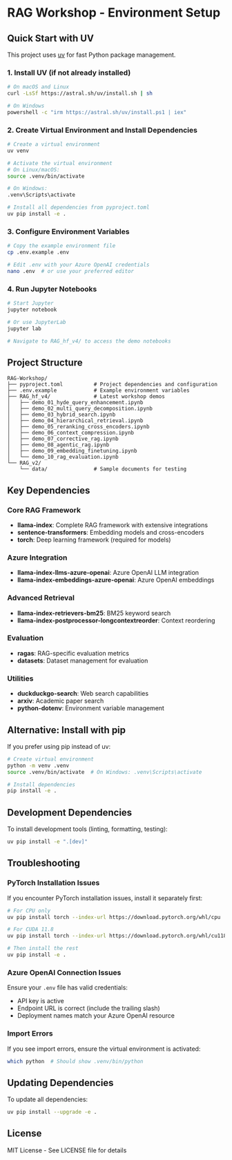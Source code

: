 # RAG Workshop - Environment Setup

## Quick Start with UV

This project uses [uv](https://github.com/astral-sh/uv) for fast Python package management.

### 1. Install UV (if not already installed)

```bash
# On macOS and Linux
curl -LsSf https://astral.sh/uv/install.sh | sh

# On Windows
powershell -c "irm https://astral.sh/uv/install.ps1 | iex"
```

### 2. Create Virtual Environment and Install Dependencies

```bash
# Create a virtual environment
uv venv

# Activate the virtual environment
# On Linux/macOS:
source .venv/bin/activate

# On Windows:
.venv\Scripts\activate

# Install all dependencies from pyproject.toml
uv pip install -e .
```

### 3. Configure Environment Variables

```bash
# Copy the example environment file
cp .env.example .env

# Edit .env with your Azure OpenAI credentials
nano .env  # or use your preferred editor
```

### 4. Run Jupyter Notebooks

```bash
# Start Jupyter
jupyter notebook

# Or use JupyterLab
jupyter lab

# Navigate to RAG_hf_v4/ to access the demo notebooks
```

## Project Structure

```
RAG-Workshop/
├── pyproject.toml          # Project dependencies and configuration
├── .env.example            # Example environment variables
├── RAG_hf_v4/              # Latest workshop demos
│   ├── demo_01_hyde_query_enhancement.ipynb
│   ├── demo_02_multi_query_decomposition.ipynb
│   ├── demo_03_hybrid_search.ipynb
│   ├── demo_04_hierarchical_retrieval.ipynb
│   ├── demo_05_reranking_cross_encoders.ipynb
│   ├── demo_06_context_compression.ipynb
│   ├── demo_07_corrective_rag.ipynb
│   ├── demo_08_agentic_rag.ipynb
│   ├── demo_09_embedding_finetuning.ipynb
│   └── demo_10_rag_evaluation.ipynb
└── RAG_v2/
    └── data/               # Sample documents for testing

```

## Key Dependencies

### Core RAG Framework
- **llama-index**: Complete RAG framework with extensive integrations
- **sentence-transformers**: Embedding models and cross-encoders
- **torch**: Deep learning framework (required for models)

### Azure Integration
- **llama-index-llms-azure-openai**: Azure OpenAI LLM integration
- **llama-index-embeddings-azure-openai**: Azure OpenAI embeddings

### Advanced Retrieval
- **llama-index-retrievers-bm25**: BM25 keyword search
- **llama-index-postprocessor-longcontextreorder**: Context reordering

### Evaluation
- **ragas**: RAG-specific evaluation metrics
- **datasets**: Dataset management for evaluation

### Utilities
- **duckduckgo-search**: Web search capabilities
- **arxiv**: Academic paper search
- **python-dotenv**: Environment variable management

## Alternative: Install with pip

If you prefer using pip instead of uv:

```bash
# Create virtual environment
python -m venv .venv
source .venv/bin/activate  # On Windows: .venv\Scripts\activate

# Install dependencies
pip install -e .
```

## Development Dependencies

To install development tools (linting, formatting, testing):

```bash
uv pip install -e ".[dev]"
```

## Troubleshooting

### PyTorch Installation Issues

If you encounter PyTorch installation issues, install it separately first:

```bash
# For CPU only
uv pip install torch --index-url https://download.pytorch.org/whl/cpu

# For CUDA 11.8
uv pip install torch --index-url https://download.pytorch.org/whl/cu118

# Then install the rest
uv pip install -e .
```

### Azure OpenAI Connection Issues

Ensure your `.env` file has valid credentials:
- API key is active
- Endpoint URL is correct (include the trailing slash)
- Deployment names match your Azure OpenAI resource

### Import Errors

If you see import errors, ensure the virtual environment is activated:

```bash
which python  # Should show .venv/bin/python
```

## Updating Dependencies

To update all dependencies:

```bash
uv pip install --upgrade -e .
```

## License

MIT License - See LICENSE file for details
